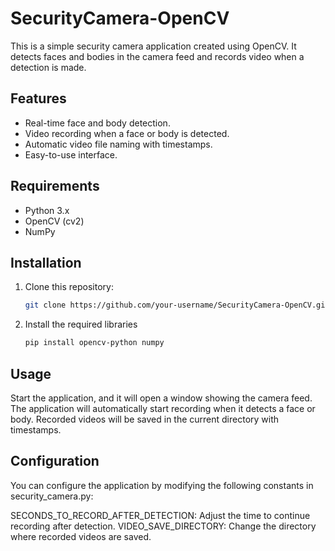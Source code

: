 # SecurityCamera-OpenCV

This is a simple security camera application created using OpenCV. It detects faces and bodies in the camera feed and records video when a detection is made.

## Features

- Real-time face and body detection.
- Video recording when a face or body is detected.
- Automatic video file naming with timestamps.
- Easy-to-use interface.

## Requirements

- Python 3.x
- OpenCV (cv2)
- NumPy

## Installation

1. Clone this repository:

   ```bash
   git clone https://github.com/your-username/SecurityCamera-OpenCV.git
2. Install the required libraries
   ```bash
   pip install opencv-python numpy

## Usage
Start the application, and it will open a window showing the camera feed.
The application will automatically start recording when it detects a face or body.
Recorded videos will be saved in the current directory with timestamps.

## Configuration
You can configure the application by modifying the following constants in security_camera.py:

SECONDS_TO_RECORD_AFTER_DETECTION: Adjust the time to continue recording after detection.
VIDEO_SAVE_DIRECTORY: Change the directory where recorded videos are saved.
